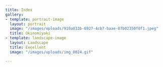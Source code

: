 ```yaml
---
title: Index
gallery:
- template: portrait-image
  layout: portrait
  image: "/images/uploads/910a833b-6927-4cb7-baae-07b02350f0f1.jpeg"
  title: Okinomiyaki
- template: landscape-image
  layout: Landscape
  title: Excellent
  image: "/images/uploads/img_0024.gif"

---
```

